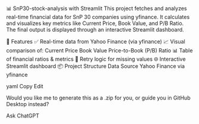 

📊 SnP30-stock-analysis with Streamlit
This project fetches and analyzes real-time financial data for SnP 30 companies using yfinance. It calculates and visualizes key metrics like Current Price, Book Value, and P/B Ratio. The final output is displayed through an interactive Streamlit dashboard.

🚀 Features
✅ Real-time data from Yahoo Finance (via yfinance)
📈 Visual comparison of:
Current Price
Book Value
Price-to-Book (P/B) Ratio
📊 Table of financial ratios & metrics
🔁 Retry logic for missing values
🌐 Interactive Streamlit dashboard
📦 Project Structure
Data Source Yahoo Finance via yfinance

yaml Copy Edit

Would you like me to generate this as a .zip for you, or guide you in GitHub Desktop instead?

Ask ChatGPT
